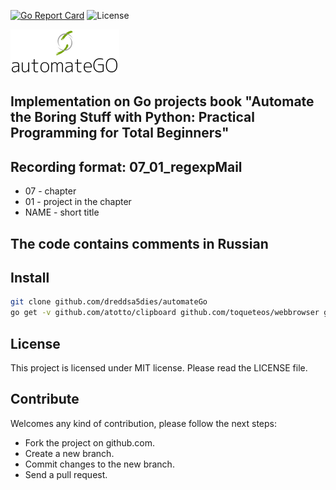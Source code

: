 [![Go Report Card](https://goreportcard.com/badge/github.com/dreddsa5dies/automateGo)](https://goreportcard.com/report/github.com/dreddsa5dies/automateGo) ![License](https://img.shields.io/badge/License-MIT-blue.svg)  

![IMAGE](img/automateGo.png)

## Implementation on Go projects  book "Automate the Boring Stuff with Python: Practical Programming for Total Beginners"

## Recording format: 07_01_regexpMail  
* 07 - chapter  
* 01 - project in the chapter  
* NAME - short title  

## The code contains comments in Russian

## Install
```bash
git clone github.com/dreddsa5dies/automateGo
go get -v github.com/atotto/clipboard github.com/toqueteos/webbrowser github.com/jackdanger/collectlinks github.com/opesun/goquery github.com/disintegration/imaging github.com/jessevdk/go-flags github.com/anthonynsimon/bild/imgio github.com/anthonynsimon/bild/transform github.com/sfreiberg/gotwilio github.com/tealeg/xlsx github.com/emersion/go-imap github.com/emersion/go-imap/client github.com/jung-kurt/gofpdf github.com/ledongthuc/pdf github.com/tebeka/selenium
```

## License
This project is licensed under MIT license. Please read the LICENSE file.

## Contribute
Welcomes any kind of contribution, please follow the next steps:

- Fork the project on github.com.
- Create a new branch.
- Commit changes to the new branch.
- Send a pull request.